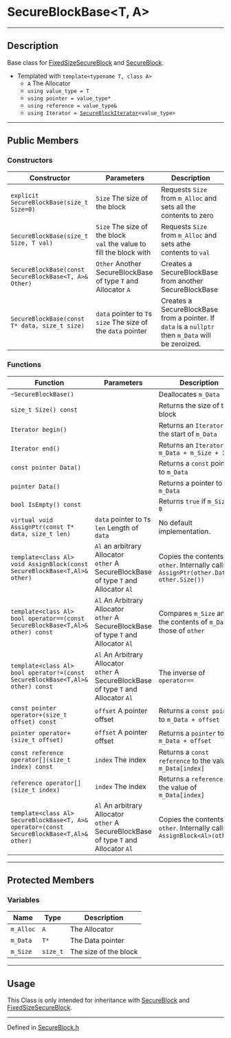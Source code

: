 # SecureBlockBase\<T, A>

***

## Description
Base class for [FixedSizeSecureBlock](./FixedSizeSecureBlock.md) and [SecureBlock](./SecureBlock.md).

* Templated  with `template<typename T, class A>`
  * `A` The Allocator
  * `using value_type = T`
  * `using pointer = value_type*`
  * `using reference = value_type&`
  * `using Iterator = `[`SecureBlockIterator`](./SecureBlockIterator.md)`<value_type>`

***

## Public Members

### Constructors
| Constructor | Parameters | Description |
| --- | --- | --- |
| `explicit SecureBlockBase(size_t Size=0)` | `Size` The size of the block | Requests `Size` from `m_Alloc` and sets all the contents to zero |
| `SecureBlockBase(size_t Size, T val)` | `Size` The size of the block <br/> `val` the value to fill the block with | Requests `Size` from `m_Alloc` and sets athe contents to `val` |
| `SecureBlockBase(const SecureBlockBase<T, A>& Other)` | `Other` Another SecureBlockBase of type `T` and Allocator `A` | Creates a SecureBlockBase from another SecureBlockBase |
| `SecureBlockBase(const T* data, size_t size)` | `data` pointer to `T`s <br/> `size` The size of the `data` pointer | Creates a SecureBlockBase from a pointer. If `data` is a `nullptr` then `m_Data` will be zeroized. |

### Functions

| Function | Parameters | Description |
| --- | --- | --- |
| `~SecureBlockBase()` | &nbsp; | Deallocates `m_Data` |
| `size_t Size() const` | &nbsp; | Returns the size of the block |
| `Iterator begin()` | &nbsp; | Returns an `Iterator` to the start of `m_Data` |
| `Iterator end()` | &nbsp; | Returns an `Iterator` to `m_Data + m_Size + 1` |
| `const pointer Data()` | &nbsp; | Returns a `const` pointer to `m_Data` |
| `pointer Data()` | &nbsp; | Returns a pointer to `m_Data` |
| `bool IsEmpty() const` | &nbsp; | Returns `true` if `m_Size == 0` |
| `virtual void AssignPtr(const T* data, size_t len)` | `data` pointer to `T`s <br/> `len` Length of `data` | No default implementation. |
| `template<class Al> void AssignBlock(const SecureBlockBase<T,Al>& other)` | `Al` an arbitrary Allocator <br/> `other` A SecureBlockBase of type `T` and Allocator `Al` | Copies the contents of `other`. Internally calls `AssignPtr(other.Data(), other.Size())` |
| `template<class Al> bool operator==(const SecureBlockBase<T,Al>& other) const` | `Al` An Arbitrary Allocator <br/> `other` A SecureBlockBase of type `T` and Allocator `Al` | Compares `m_Size` and the contents of `m_Data` to those of `other` |
| `template<class Al> bool operator!=(const SecureBlockBase<T,Al>& other) const` | `Al` An Arbitrary Allocator <br/> `other` A SecureBlockBase of type `T` and Allocator `Al` | The inverse of `operator==` |
| `const pointer operator+(size_t offset) const` | `offset` A pointer offset | Returns a `const pointer` to `m_Data + offset`  |
| `pointer operator+(size_t offset)` | `offset` A pointer offset | Returns a `pointer` to `m_Data + offset` |
| `const reference operator[](size_t index) const` | `index` The index | Returns a `const reference` to the value of `m_Data[index]` |
| `reference operator[](size_t index)` | `index` The index | Returns a `reference` to the value of `m_Data[index]` |
| `template<class Al> SecureBlockBase<T, A>& operator=(const SecureBlockBase<T,Al>& other)` | `Al` An arbitrary Allocator <br/> `other` A SecureBlockBase of type `T` and Allocator `Al` | Copies the contents of `other`. Internally calls `AssignBlock<Al>(other)` |

***

## Protected Members

### Variables

| Name | Type | Description |
| --- | --- | --- |
| `m_Alloc` | `A` | The Allocator |
| `m_Data` | `T*` | The Data pointer |
| `m_Size` | `size_t` | The size of the block |

***

## Usage
This Class is only intended for inheritance with [SecureBlock](./SecureBlock.md) and [FixedSizeSecureBlock](./FixedSizeSecureBlock.md).

***

Defined in [SecureBlock.h](https://github.com/FlyingRaijinMinato/LockdownSSL/blob/main/Includes/SecureBlock.h)